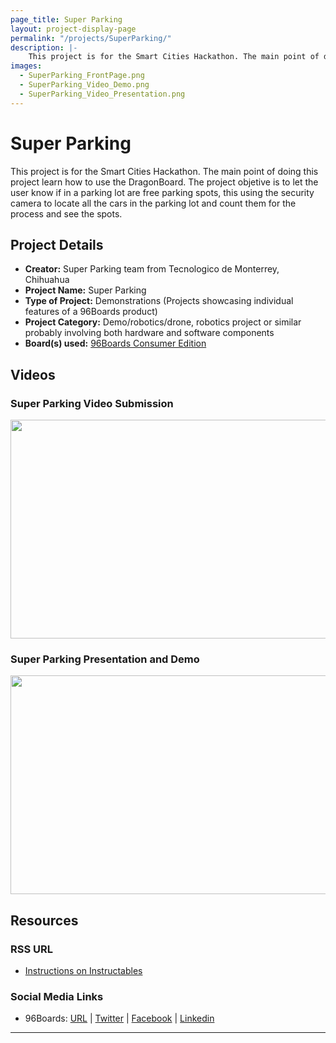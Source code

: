 ```yaml
---
page_title: Super Parking
layout: project-display-page
permalink: "/projects/SuperParking/"
description: |-
    This project is for the Smart Cities Hackathon. The main point of doing this project learn how to use the DragonBoard. The project objetive is to let the user know if in a parking lot are free parking spots, this using the security camera to locate all the cars in the parking lot and count them for the process and see the spots.
images:
  - SuperParking_FrontPage.png
  - SuperParking_Video_Demo.png
  - SuperParking_Video_Presentation.png
---
```

# Super Parking

This project is for the Smart Cities Hackathon. The main point of doing this project learn how to use the DragonBoard. The project objetive is to let the user know if in a parking lot are free parking spots, this using the security camera to locate all the cars in the parking lot and count them for the process and see the spots.

## Project Details

- **Creator:** Super Parking team from Tecnologico de Monterrey, Chihuahua
- **Project Name:** Super Parking
- **Type of Project:** Demonstrations (Projects showcasing individual features of a 96Boards product)
- **Project Category:** Demo/robotics/drone, robotics project or similar probably involving both hardware and software components
- **Board(s) used:** [96Boards Consumer Edition](https://www.96boards.org/products/ce/)

## Videos

### Super Parking Video Submission

[<img src="../view/SuperParking/Images/SuperParking_Video_Demo.png?raw=true" data-canonical-src="../view/SuperParking/Images/SuperParking_Video_Demo.png?raw=true" width="600" height="350" />](https://youtu.be/fIBGxbARHo4?list=PL-NF6S9MM_W2ss20r7NZiyZBiz85zHuw5)

### Super Parking Presentation and Demo

[<img src="../view/SuperParking/Images/SuperParking_Video_Presentation.png?raw=true" data-canonical-src="../view/SuperParking/Images/SuperParking_Video_Presentation.png?raw=true" width="600" height="350" />](https://youtu.be/rbnxT9H8iHY?list=PL-NF6S9MM_W2ss20r7NZiyZBiz85zHuw5)

## Resources

### RSS URL

- [Instructions on Instructables](http://www.instructables.com/id/Super-Parking/)

### Social Media Links

- 96Boards: [URL](https://www.96boards.org/) &#124; [Twitter](https://twitter.com/96boards) &#124; [Facebook](https://www.facebook.com/96Boards) &#124; [Linkedin](https://www.linkedin.com/showcase/6637095/)


***
